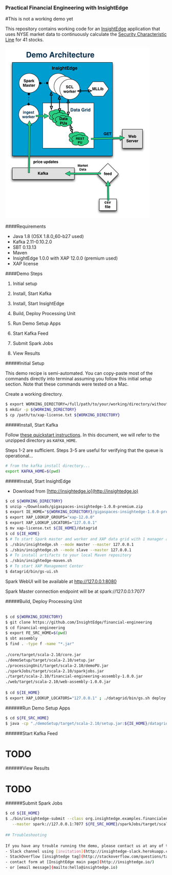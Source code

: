 ### Practical Financial Engineering with InsightEdge

#This is not a working demo yet

This repository contains working code for an [InsightEdge](http://insightedge.io) application that uses NYSE market data to continuously calculate the [Security Characteristic Line](https://en.wikipedia.org/wiki/Security_characteristic_line) for 41 stocks.

![Demo Architecture](doc/images/demo-flow.png)

####Requirements

* Java 1.8 (OSX 1.8.0_60-b27 used)
* Kafka 2.11-0.10.2.0
* SBT 0.13.13
* Maven
* InsightEdge 1.0.0 with XAP 12.0.0 (premium used)
* XAP license

####Demo Steps

1. Initial setup
2. Install, Start Kafka 
3. Install, Start InsightEdge
4. Build, Deploy Processing Unit

5. Run Demo Setup Apps

6. Start Kafka Feed
7. Submit Spark Jobs
8. View Results

#####Initial Setup

This demo recipe is semi-automated. You can copy-paste most of the commands directly into terminal assuming you follow this initial setup section. Note that these commands were tested on a Mac.

Create a working directory.
 
```bash
$ export WORKING_DIRECTORY=/full/path/to/your/working/directory/without/trailing/slash
$ mkdir -p ${WORKING_DIRECTORY}
$ cp /path/to/xap-license.txt ${WORKING_DIRECTORY}
```  

#####Install, Start Kafka

Follow [these quickstart instructions](http://kafka.apache.org/quickstart). In this document, we will refer to the unzipped directory as `KAFKA_HOME`. 

Steps 1-2 are sufficient. Steps 3-5 are useful for verifying that the queue is operational...
```bash
# from the kafka install directory...
export KAFKA_HOME=$(pwd)
```

#####Install, Start InsightEdge 

* Download from [http://insightedge.io](http://insightedge.io)
```bash
$ cd ${WORKING_DIRECTORY}
$ unzip ~/Downloads/gigaspaces-insightedge-1.0.0-premium.zip
$ export IE_HOME="${WORKING_DIRECTORY}/gigaspaces-insightedge-1.0.0-premium"
$ export XAP_LOOKUP_GROUPS="xap-12.0.0"
$ export XAP_LOOKUP_LOCATORS="127.0.0.1"
$ mv xap-license.txt ${IE_HOME}/datagrid
$ cd ${IE_HOME}
$ # To start Spark master and worker and XAP data grid with 1 manager and 2 containers
$ ./sbin/insightedge.sh --mode master --master 127.0.0.1
$ ./sbin/insightedge.sh --mode slave --master 127.0.0.1
$ # To install artifacts to your local Maven repository
$ ./sbin/insightedge-maven.sh
$ # To start XAP Management Center
$ datagrid/bin/gs-ui.sh
```
Spark WebUI will be available at http://127.0.0.1:8080

Spark Master connection endpoint will be at spark://127.0.0.1:7077

#####Build, Deploy Processing Unit

```bash

$ cd ${WORKING_DIRECTORY}
$ git clone https://github.com/InsightEdge/financial-engineering
$ cd financial-engineering
$ export FE_SRC_HOME=$(pwd)
$ sbt assembly
$ find . -type f -name "*.jar"

./core/target/scala-2.10/core.jar
./demoSetup/target/scala-2.10/setup.jar
./processingUnit/target/scala-2.10/demoPU.jar
./sparkJobs/target/scala-2.10/sparkjobs.jar
./target/scala-2.10/financial-engineering-assembly-1.0.0.jar
./web/target/scala-2.10/web-assembly-1.0.0.jar

$ cd ${IE_HOME} 
$ export XAP_LOOKUP_LOCATORS="127.0.0.1" ; ./datagrid/bin/gs.sh deploy ${FE_SRC_HOME}/processingUnit/target/scala-2.10/demoPU.jar

```

######Run Demo Setup Apps

```bash
$ cd ${FE_SRC_HOME}
$ java -cp "./demoSetup/target/scala-2.10/setup.jar:${IE_HOME}/datagrid/lib/required/*" org.insightedge.examples.financialengineering.applications.TickerSymbolCustomizer
```

######Start Kafka Feed
# TODO

######View Results
# TODO

######Submit Spark Jobs


```bash
$ cd ${IE_HOME} 
$ ./bin/insightedge-submit --class org.insightedge.examples.financialengineering.jobs.MarketTickProcessor \
   --master spark://127.0.0.1:7077 ${FE_SRC_HOME}/sparkJobs/target/scala-2.10/sparkjobs.jar

## Troubleshooting

If you have any trouble running the demo, please contact us at any of the following:
- Slack channel using [invitation](http://insightedge-slack.herokuapp.com/)
- StackOverflow [insightedge tag](http://stackoverflow.com/questions/tagged/insightedge)
- contact form at [InsightEdge main page](http://insightedge.io/)
- or [email message](mailto:hello@insightedge.io)